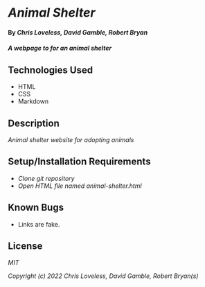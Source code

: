 # _Animal Shelter_

#### By _**Chris Loveless, David Gamble, Robert Bryan**_

#### _A webpage to for an animal shelter_

## Technologies Used

* HTML
* CSS
* Markdown

## Description

_Animal shelter website for adopting animals_

## Setup/Installation Requirements

* _Clone git repository_
* _Open HTML file named animal-shelter.html_

## Known Bugs

* Links are fake.

## License

_MIT_

_Copyright (c) 2022 Chris Loveless, David Gamble, Robert Bryan(s)_